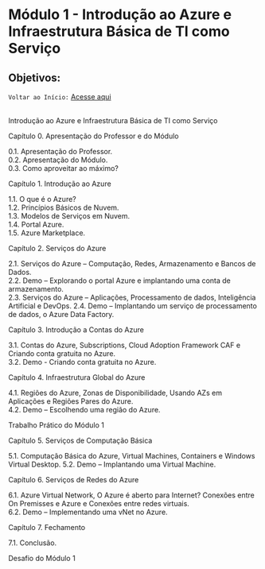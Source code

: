 # Módulo 1 -  Introdução ao Azure e Infraestrutura Básica de TI como Serviço

## Objetivos:

`Voltar ao Início:` [Acesse aqui](https://github.com/Jair-pc/XP_Educacao_IGTI-2022-7A-Bootcamp_Profissional_Azure_Cloud_Computing)
</br></br>


 
Introdução ao Azure e Infraestrutura Básica de TI como Serviço

 

Capítulo 0. Apresentação do Professor e do Módulo 

0.1. Apresentação do Professor.  
0.2. Apresentação do Módulo.  
0.3. Como aproveitar ao máximo? 

 

Capítulo 1. Introdução ao Azure 

1.1. O que é o Azure?  
1.2. Princípios Básicos de Nuvem.  
1.3. Modelos de Serviços em Nuvem.  
1.4. Portal Azure.  
1.5. Azure Marketplace. 

 

Capítulo 2. Serviços do Azure 

2.1. Serviços do Azure – Computação, Redes, Armazenamento e Bancos de Dados.  
2.2. Demo – Explorando o portal Azure e implantando uma conta de armazenamento.  
2.3. Serviços do Azure – Aplicações, Processamento de dados, Inteligência Artificial e DevOps. 
2.4. Demo – Implantando um serviço de processamento de dados, o Azure Data Factory.  

 

Capítulo 3. Introdução a Contas do Azure  

3.1. Contas do Azure, Subscriptions, Cloud Adoption Framework CAF e Criando conta gratuita no Azure.  
3.2. Demo - Criando conta gratuita no Azure. 

 

Capítulo 4. Infraestrutura Global do Azure 

4.1. Regiões do Azure, Zonas de Disponibilidade, Usando AZs em Aplicações e Regiões Pares do Azure.  
4.2. Demo – Escolhendo uma região do Azure. 

 

Trabalho Prático do Módulo 1

 

Capítulo 5. Serviços de Computação Básica  

5.1. Computação Básica do Azure, Virtual Machines, Containers e Windows Virtual Desktop. 
5.2. Demo – Implantando uma Virtual Machine. 

 

Capítulo 6. Serviços de Redes do Azure 

6.1. Azure Virtual Network, O Azure é aberto para Internet?  Conexões entre On Premisses e Azure e Conexões entre redes virtuais.  
6.2. Demo – Implementando uma vNet no Azure. 

 

Capítulo 7. Fechamento 

7.1. Conclusão. 

 

Desafio do Módulo 1
